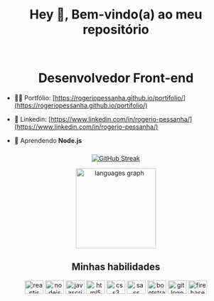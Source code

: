 
 <h1 align="center">Hey 👋, Bem-vindo(a) ao meu repositório</h1> <br/>
 <h1 align="center">Desenvolvedor Front-end</h1>

- 👨‍💻 Portfólio: [https://rogeriopessanha.github.io/portifolio/](https://rogeriopessanha.github.io/portifolio/)

- 🔗 Linkedin: [https://www.linkedin.com/in/rogerio-pessanha/](https://www.linkedin.com/in/rogerio-pessanha/)

- 🌱 Aprendendo **Node.js**
  
###

 <div align="center">
  
 [![GitHub Streak](https://github-readme-streak-stats.herokuapp.com?user=rogeriopessanha&theme=algolia&locale=pt_BR&date_format=j%2Fn%5B%2FY%5D)](https://git.io/streak-stats)

<div align="center">
<!--   <img src="https://github-readme-stats.vercel.app/api?hide_title=false&hide_rank=false&show_icons=true&include_all_commits=true&count_private=true&disable_animations=false&theme=algolia&locale=pt-br&hide_border=false&username=rogeriopessanha" height="160" alt="stats graph"  />  -->
  
  <img src="https://github-readme-stats.vercel.app/api/top-langs?locale=pt-br&hide_title=false&layout=compact&card_width=320&langs_count=14&theme=algolia&hide_border=false&username=rogeriopessanha" height="180" alt="languages graph"  />
</div>

###

## Minhas habilidades 

<div align="center">
  <img src="https://cdn.jsdelivr.net/gh/devicons/devicon/icons/react/react-original.svg" height="30" width="42" alt="reactjs logo"  />
  <img src="https://cdn.jsdelivr.net/gh/devicons/devicon/icons/nodejs/nodejs-original.svg" height="30" width="42" alt="nodejs logo"  />
  <img src="https://cdn.jsdelivr.net/gh/devicons/devicon/icons/javascript/javascript-original.svg" height="30" width="42" alt="javascript logo"  />
  <img src="https://cdn.jsdelivr.net/gh/devicons/devicon/icons/html5/html5-original.svg" height="30" width="42" alt="html5 logo"  />
  <img src="https://cdn.jsdelivr.net/gh/devicons/devicon/icons/css3/css3-original.svg" height="30" width="42" alt="css3 logo"  />
  <img src="https://cdn.jsdelivr.net/gh/devicons/devicon/icons/sass/sass-original.svg" height="30" width="42" alt="sass logo"  />
  <img src="https://cdn.jsdelivr.net/gh/devicons/devicon/icons/bootstrap/bootstrap-original.svg" height="30" width="42" alt="bootstrap logo" />
  <img src="https://cdn.jsdelivr.net/gh/devicons/devicon/icons/git/git-original.svg" height="30" width="42" alt="git logo"  />
  <img src="https://cdn.jsdelivr.net/gh/devicons/devicon/icons/firebase/firebase-plain.svg" height="30" width="42" alt="firebase logo"  />
</div>

<!--<div align="center">
  <img height="250" src="https://i.imgflip.com/65efzo.gif"  />
</div>-->

 
 
 
